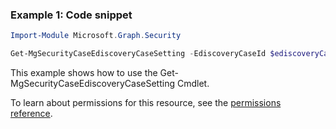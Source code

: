 ### Example 1: Code snippet

```powershellImport-Module Microsoft.Graph.Security

Get-MgSecurityCaseEdiscoveryCaseSetting -EdiscoveryCaseId $ediscoveryCaseId
```
This example shows how to use the Get-MgSecurityCaseEdiscoveryCaseSetting Cmdlet.
To learn about permissions for this resource, see the [permissions reference](/graph/permissions-reference).

